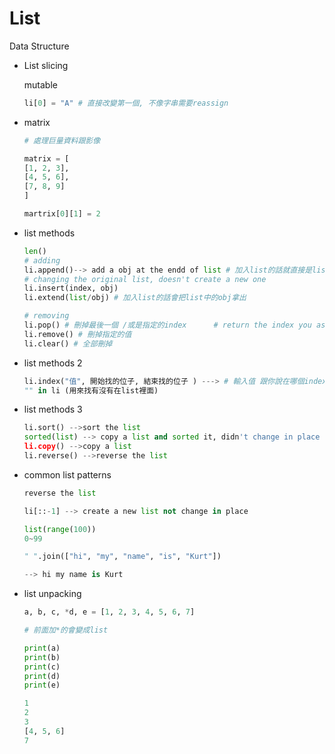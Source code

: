 # List

Data Structure

- List slicing

    mutable

    ```python
    li[0] = "A" # 直接改變第一個, 不像字串需要reassign
    ```

- matrix

    ```python
    # 處理巨量資料跟影像

    matrix = [
    [1, 2, 3],
    [4, 5, 6],
    [7, 8, 9]
    ]

    martrix[0][1] = 2
    ```

- list methods

    ```python
    len()
    # adding
    li.append()--> add a obj at the endd of list # 加入list的話就直接是list
    # changing the original list, doesn't create a new one
    li.insert(index, obj)
    li.extend(list/obj) # 加入list的話會把list中的obj拿出

    # removing
    li.pop() # 刪掉最後一個 /或是指定的index      # return the index you assign
    li.remove() # 刪掉指定的值
    li.clear() # 全部刪掉
    ```

- list methods 2

    ```python
    li.index("值", 開始找的位子, 結束找的位子 ) ---> # 輸入值 跟你說在哪個index位子
    "" in li (用來找有沒有在list裡面)
    ```

- list methods 3

    ```python
    li.sort() -->sort the list
    sorted(list) --> copy a list and sorted it, didn't change in place
    li.copy() -->copy a list
    li.reverse() -->reverse the list
    ```

- common list patterns

    ```python
    reverse the list

    li[::-1] --> create a new list not change in place

    list(range(100))
    0~99

    " ".join(["hi", "my", "name", "is", "Kurt"])

    --> hi my name is Kurt
    ```

- list unpacking

    ```python
    a, b, c, *d, e = [1, 2, 3, 4, 5, 6, 7]

    # 前面加*的會變成list

    print(a)
    print(b)
    print(c)
    print(d)
    print(e)

    1
    2
    3
    [4, 5, 6]
    7
    ```